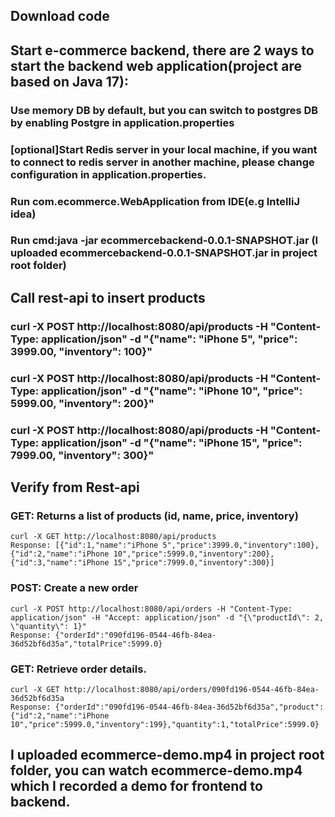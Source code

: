 ## Download code

## Start e-commerce backend, there are 2 ways to start the backend web application(project are based on Java 17):
### Use memory DB by default, but you can switch to postgres DB by enabling Postgre in application.properties
### [optional]Start Redis server in your local machine, if you want to connect to redis server in another machine, please change configuration in application.properties.
### Run com.ecommerce.WebApplication from IDE(e.g IntelliJ idea)
### Run cmd:java -jar ecommercebackend-0.0.1-SNAPSHOT.jar (I uploaded ecommercebackend-0.0.1-SNAPSHOT.jar in project root folder)

## Call rest-api to insert products
### curl -X POST http://localhost:8080/api/products -H "Content-Type: application/json" -d "{\"name\": \"iPhone 5\", \"price\": 3999.00, \"inventory\": 100}"
### curl -X POST http://localhost:8080/api/products -H "Content-Type: application/json" -d "{\"name\": \"iPhone 10\", \"price\": 5999.00, \"inventory\": 200}"
### curl -X POST http://localhost:8080/api/products -H "Content-Type: application/json" -d "{\"name\": \"iPhone 15\", \"price\": 7999.00, \"inventory\": 300}"

## Verify from Rest-api
### GET: Returns a list of products (id, name, price, inventory) 
    curl -X GET http://localhost:8080/api/products
    Response: [{"id":1,"name":"iPhone 5","price":3999.0,"inventory":100},{"id":2,"name":"iPhone 10","price":5999.0,"inventory":200},{"id":3,"name":"iPhone 15","price":7999.0,"inventory":300}]
### POST: Create a new order 
    curl -X POST http://localhost:8080/api/orders -H "Content-Type: application/json" -H "Accept: application/json" -d "{\"productId\": 2, \"quantity\": 1}"
    Response: {"orderId":"090fd196-0544-46fb-84ea-36d52bf6d35a","totalPrice":5999.0} 
### GET: Retrieve order details.
    curl -X GET http://localhost:8080/api/orders/090fd196-0544-46fb-84ea-36d52bf6d35a
    Response: {"orderId":"090fd196-0544-46fb-84ea-36d52bf6d35a","product":{"id":2,"name":"iPhone 10","price":5999.0,"inventory":199},"quantity":1,"totalPrice":5999.0}

## I uploaded ecommerce-demo.mp4 in project root folder, you can watch ecommerce-demo.mp4 which I recorded a demo for frontend to backend.


